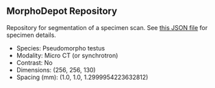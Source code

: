 
## MorphoDepot Repository
Repository for segmentation of a specimen scan.  See [this JSON file](MorphoDepotAccession.json) for specimen details.
* Species: Pseudomorpho testus
* Modality: Micro CT (or synchrotron)
* Contrast: No
* Dimensions: (256, 256, 130)
* Spacing (mm): (1.0, 1.0, 1.2999954223632812)
        
